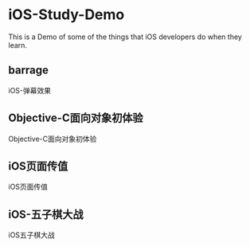 # iOS-Study-Demo
This is a Demo of some of the things that iOS developers do when they learn.

## barrage

iOS-弹幕效果

## Objective-C面向对象初体验

Objective-C面向对象初体验

## iOS页面传值

iOS页面传值

## iOS-五子棋大战

iOS五子棋大战
